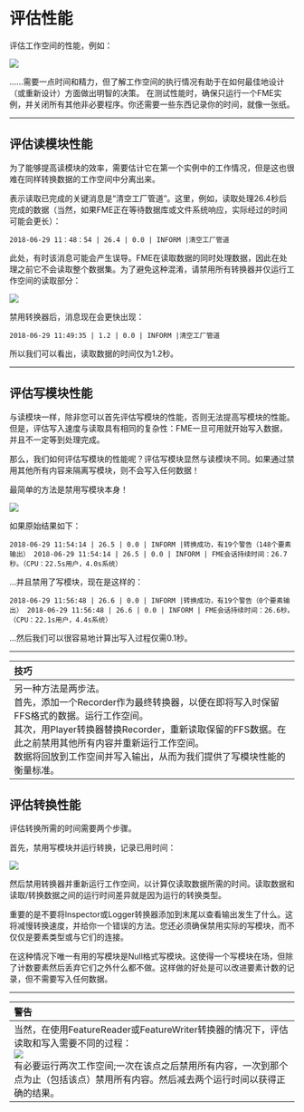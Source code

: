 # 评估性能


评估工作空间的性能，例如：

![](../../DesktopAdvanced2WorkspaceDesign/Images/Img2.073.WorkspaceForPerformanceAssessment.png)

......需要一点时间和精力，但了解工作空间的执行情况有助于在如何最佳地设计（或重新设计）方面做出明智的决策。
在测试性能时，确保只运行一个FME实例，并关闭所有其他非必要程序。你还需要一些东西记录你的时间，就像一张纸。

---

## 评估读模块性能

为了能够提高读模块的效率，需要估计它在第一个实例中的工作情况，但是这也很难在同样转换数据的工作空间中分离出来。

表示读取已完成的关键消息是“清空工厂管道”。这里，例如，读取处理26.4秒后完成的数据（当然，如果FME正在等待数据库或文件系统响应，实际经过的时间可能会更长）：

```
2018-06-29 11：48：54 | 26.4 | 0.0 | INFORM |清空工厂管道 
```

此处，有时该消息可能会产生误导。FME在读取数据的同时处理数据，因此在处理之前它不会读取整个数据集。为了避免这种混淆，请禁用所有转换器并仅运行工作空间的读取部分：

![](../../DesktopAdvanced2WorkspaceDesign/Images/Img2.013.AssessingReaderPerformanceDisabledWorkspace.png)

禁用转换器后，消息现在会更快出现：

```
2018-06-29 11:49:35 | 1.2 | 0.0 | INFORM |清空工厂管道 
```

所以我们可以看出，读取数据的时间仅为1.2秒。

---

## 评估写模块性能

与读模块一样，除非您可以首先评估写模块的性能，否则无法提高写模块的性能。但是，评估写入速度与读取具有相同的复杂性：FME一旦可用就开始写入数据，并且不一定等到处理完成。

那么，我们如何评估写模块的性能呢？评估写模块显然与读模块不同。如果通过禁用其他所有内容来隔离写模块，则不会写入任何数据！

最简单的方法是禁用写模块本身！

![](../../DesktopAdvanced2WorkspaceDesign/Images/Img2.022.AssessingWritersDisabled.png)

如果原始结果如下：

```
2018-06-29 11:54:14 | 26.5 | 0.0 | INFORM |转换成功，有19个警告（148个要素输出） 2018-06-29 11:54:14 | 26.5 | 0.0 | INFORM | FME会话持续时间：26.7秒。（CPU：22.5s用户，4.0s系统） 
```

...并且禁用了写模块，现在是这样的：

```
2018-06-29 11:56:48 | 26.6 | 0.0 | INFORM |转换成功，有19个警告（0个要素输出） 2018-06-29 11:56:48 | 26.6 | 0.0 | INFORM | FME会话持续时间：26.6秒。（CPU：22.1s用户，4.4s系统） 
```

...然后我们可以很容易地计算出写入过程仅需0.1秒。

---

| 技巧 |
|:---|
| 另一种方法是两步法。<br>首先，添加一个Recorder作为最终转换器，以便在即将写入时保留FFS格式的数据。运行工作空间。<br>其次，用Player转换器替换Recorder，重新读取保留的FFS数据。在此之前禁用其他所有内容并重新运行工作空间。<br>数据将回放到工作空间并写入输出，从而为我们提供了写模块性能的衡量标准。 |


## 评估转换性能

评估转换所需的时间需要两个步骤。

首先，禁用写模块并运行转换，记录已用时间：

![](../../DesktopAdvanced2WorkspaceDesign/Images/Img2.022.AssessingWritersDisabled.png)

然后禁用转换器并重新运行工作空间，以计算仅读取数据所需的时间。读取数据和读取/转换数据之间的运行时间差异就是因为运行的转换类型。

重要的是不要将Inspector或Logger转换器添加到末尾以查看输出发生了什么。这将减慢转换速度，并给你一个错误的方法。您还必须确保禁用实际的写模块，而不仅仅是要素类型或与它们的连接。

在这种情况下唯一有用的写模块是Null格式写模块。这使得一个写模块在场，但除了计数要素然后丢弃它们之外什么都不做。这样做的好处是可以改进要素计数的记录，但不需要写入任何数据。

---

| 警告 |
|:---|
| 当然，在使用FeatureReader或FeatureWriter转换器的情况下，评估读取和写入需要不同的过程：<br>![](../../DesktopAdvanced2WorkspaceDesign/Images/Img2.074.FeatureReaderForPerformanceAssessment.png)<br>有必要运行两次工作空间;一次在该点之后禁用所有内容，一次到那个点为止（包括该点）禁用所有内容。然后减去两个运行时间以获得正确的结果。 |

